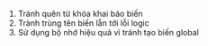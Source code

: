 1. Tránh quên từ khóa khai báo biến
2. Trành trùng tên biến lẫn tới lỗi logic
3. Sử dụng bộ nhớ hiệu quả vì tránh tạo biến global